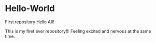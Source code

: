 # Hello-World
First repository
Hello All!

This is my firet ever repository!!! Feeling excited and nervous at the same time.

